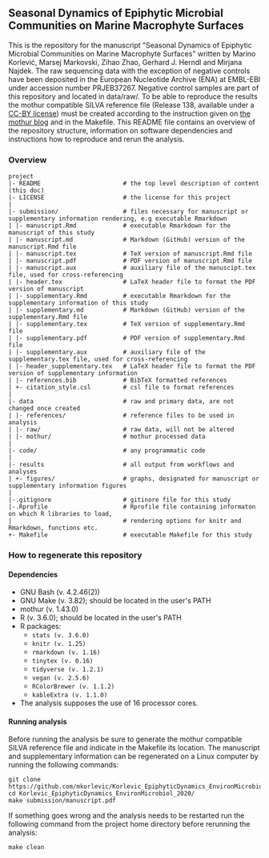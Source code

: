 ## Seasonal Dynamics of Epiphytic Microbial Communities on Marine Macrophyte Surfaces
This is the repository for the manuscript "Seasonal Dynamics of Epiphytic Microbial Communities on Marine Macrophyte Surfaces" written by Marino Korlević, Marsej Markovski, Zihao Zhao, Gerhard J. Herndl and Mirjana Najdek. The raw sequencing data with the exception of negative controls have been deposited in the European Nucleotide Archive (ENA) at EMBL-EBI under accession number PRJEB37267. Negative control samples are part of this repository and located in data/raw/. To be able to reproduce the results the mothur compatible SILVA reference file (Release 138, available under a [CC-BY license](https://www.arb-silva.de/silva-license-information/)) must be created according to the instruction given on [the mothur blog](http://blog.mothur.org/2020/03/04/SILVA-v138-reference-files/) and in the Makefile. This README file contains an overview of the repository structure, information on software dependencies and instructions how to reproduce and rerun the analysis.

### Overview

	project
	|- README                       # the top level description of content (this doc)
	|- LICENSE                      # the license for this project
	|
	|- submission/                  # files necessary for manuscript or supplementary information rendering, e.g executable Rmarkdown
	| |- manuscript.Rmd             # executable Rmarkdown for the manuscript of this study
	| |- manuscript.md              # Markdown (GitHub) version of the manuscript.Rmd file
	| |- manuscript.tex             # TeX version of manuscript.Rmd file
	| |- manuscript.pdf             # PDF version of manuscript.Rmd file
	| |- manuscript.aux             # auxiliary file of the manuscipt.tex file, used for cross-referencing
	| |- header.tex                 # LaTeX header file to format the PDF version of manuscript
	| |- supplementary.Rmd          # executable Rmarkdown for the supplementary information of this study
	| |- supplementary.md           # Markdown (GitHub) version of the supplementary.Rmd file
	| |- supplementary.tex          # TeX version of supplementary.Rmd file
	| |- supplementary.pdf          # PDF version of supplementary.Rmd file
	| |- supplementary.aux          # auxiliary file of the supplementary.tex file, used for cross-referencing
	| |- header_supplementary.tex   # LaTeX header file to format the PDF version of supplementary information
	| |- references.bib             # BibTeX formatted references
	| +- citation_style.csl         # csl file to format references
	|
	|- data                         # raw and primary data, are not changed once created
	| |- references/                # reference files to be used in analysis
	| |- raw/                       # raw data, will not be altered
	| |- mothur/                    # mothur processed data
	|
	|- code/                        # any programmatic code
	|
	|- results                      # all output from workflows and analyses
	| +- figures/                   # graphs, designated for manuscript or supplementary information figures
	|
	|-.gitignore                    # gitinore file for this study
	|-.Rprofile                     # Rprofile file containing informaton on which R libraries to load,
	|                               # rendering options for knitr and Rmarkdown, functions etc.
	+- Makefile                     # executable Makefile for this study

### How to regenerate this repository

#### Dependencies
* GNU Bash (v. 4.2.46(2))
* GNU Make (v. 3.82); should be located in the user's PATH
* mothur (v. 1.43.0)
* R (v. 3.6.0); should be located in the user's PATH
* R packages:
  * `stats (v. 3.6.0)`
  * `knitr (v. 1.25)`
  * `rmarkdown (v. 1.16)`
  * `tinytex (v. 0.16)`
  * `tidyverse (v. 1.2.1)`
  * `vegan (v. 2.5.6)`
  * `RColorBrewer (v. 1.1.2)`
  * `kableExtra (v. 1.1.0)`
* The analysis supposes the use of 16 processor cores.

#### Running analysis
Before running the analysis be sure to generate the mothur compatible SILVA reference file and indicate in the Makefile its location. The manuscript and supplementary information can be regenerated on a Linux computer by running the following commands:
```
git clone https://github.com/mkorlevic/Korlevic_EpiphyticDynamics_EnvironMicrobiol_2020.git
cd Korlevic_EpiphyticDynamics_EnvironMicrobiol_2020/
make submission/manuscript.pdf
```
If something goes wrong and the analysis needs to be restarted run the following command from the project home directory before rerunning the analysis:
```
make clean
```
